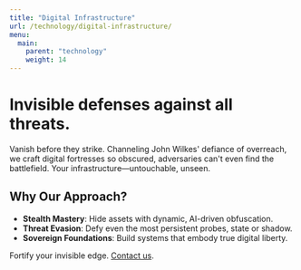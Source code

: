 ```yaml
---
title: "Digital Infrastructure"
url: /technology/digital-infrastructure/
menu:
  main:
    parent: "technology"
    weight: 14
---
```


# Invisible defenses against all threats.

Vanish before they strike. Channeling John Wilkes' defiance of overreach, we craft digital fortresses so obscured, adversaries can't even find the battlefield. Your infrastructure—untouchable, unseen.

## Why Our Approach?
- **Stealth Mastery**: Hide assets with dynamic, AI-driven obfuscation.
- **Threat Evasion**: Defy even the most persistent probes, state or shadow.
- **Sovereign Foundations**: Build systems that embody true digital liberty.

Fortify your invisible edge. [Contact us](/).
